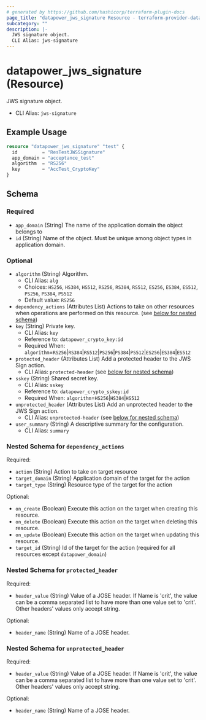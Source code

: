 ```yaml
---
# generated by https://github.com/hashicorp/terraform-plugin-docs
page_title: "datapower_jws_signature Resource - terraform-provider-datapower"
subcategory: ""
description: |-
  JWS signature object.
  CLI Alias: jws-signature
---
```


# datapower_jws_signature (Resource)

JWS signature object.
  - CLI Alias: `jws-signature`

## Example Usage

```terraform
resource "datapower_jws_signature" "test" {
  id         = "ResTestJWSSignature"
  app_domain = "acceptance_test"
  algorithm  = "RS256"
  key        = "AccTest_CryptoKey"
}
```

<!-- schema generated by tfplugindocs -->
## Schema

### Required

- `app_domain` (String) The name of the application domain the object belongs to
- `id` (String) Name of the object. Must be unique among object types in application domain.

### Optional

- `algorithm` (String) Algorithm.
  - CLI Alias: `alg`
  - Choices: `HS256`, `HS384`, `HS512`, `RS256`, `RS384`, `RS512`, `ES256`, `ES384`, `ES512`, `PS256`, `PS384`, `PS512`
  - Default value: `RS256`
- `dependency_actions` (Attributes List) Actions to take on other resources when operations are performed on this resource. (see [below for nested schema](#nestedatt--dependency_actions))
- `key` (String) Private key.
  - CLI Alias: `key`
  - Reference to: `datapower_crypto_key:id`
  - Required When: `algorithm`=`RS256`|`RS384`|`RS512`|`PS256`|`PS384`|`PS512`|`ES256`|`ES384`|`ES512`
- `protected_header` (Attributes List) Add a protected header to the JWS Sign action.
  - CLI Alias: `protected-header` (see [below for nested schema](#nestedatt--protected_header))
- `sskey` (String) Shared secret key.
  - CLI Alias: `sskey`
  - Reference to: `datapower_crypto_sskey:id`
  - Required When: `algorithm`=`HS256`|`HS384`|`HS512`
- `unprotected_header` (Attributes List) Add an unprotected header to the JWS Sign action.
  - CLI Alias: `unprotected-header` (see [below for nested schema](#nestedatt--unprotected_header))
- `user_summary` (String) A descriptive summary for the configuration.
  - CLI Alias: `summary`

<a id="nestedatt--dependency_actions"></a>
### Nested Schema for `dependency_actions`

Required:

- `action` (String) Action to take on target resource
- `target_domain` (String) Application domain of the target for the action
- `target_type` (String) Resource type of the target for the action

Optional:

- `on_create` (Boolean) Execute this action on the target when creating this resource.
- `on_delete` (Boolean) Execute this action on the target when deleting this resource.
- `on_update` (Boolean) Execute this action on the target when updating this resource.
- `target_id` (String) Id of the target for the action (required for all resources except `datapower_domain`)


<a id="nestedatt--protected_header"></a>
### Nested Schema for `protected_header`

Required:

- `header_value` (String) Value of a JOSE header. If Name is 'crit', the value can be a comma separated list to have more than one value set to 'crit'. Other headers' values only accept string.

Optional:

- `header_name` (String) Name of a JOSE header.


<a id="nestedatt--unprotected_header"></a>
### Nested Schema for `unprotected_header`

Required:

- `header_value` (String) Value of a JOSE header. If Name is 'crit', the value can be a comma separated list to have more than one value set to 'crit'. Other headers' values only accept string.

Optional:

- `header_name` (String) Name of a JOSE header.
